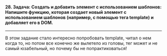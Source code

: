 <h4>28. Задача: Создать и добавить элемент с использованием шаблонов: Напишите функцию, которая создает новый элемент с использованием шаблонов (например, с помощью тега template) и добавляет его в DOM.</h4>

---

В этом задание стало интересно попробовать template, читал о нем когда то, но потом все конечно же вылетело из головы, тег может и не самый юзабельный, но почему бы не попрактиковаться!
